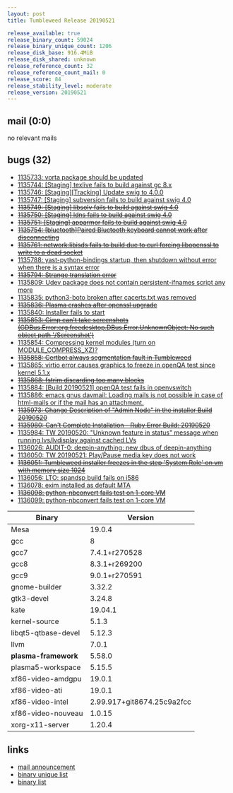 ```yaml
---
layout: post
title: Tumbleweed Release 20190521

release_available: true
release_binary_count: 59024
release_binary_unique_count: 1206
release_disk_base: 916.4MiB
release_disk_shared: unknown
release_reference_count: 32
release_reference_count_mail: 0
release_score: 84
release_stability_level: moderate
release_version: 20190521
---
```


## mail (0:0)

no relevant mails

## bugs (32)

<!--more-->

- [1135733: vorta package should be updated](https://bugzilla.opensuse.org/show_bug.cgi?id=1135733)
- [1135744: \[Staging\] texlive fails to build against gc 8.x](https://bugzilla.opensuse.org/show_bug.cgi?id=1135744)
- [1135746: \[Staging\]\[Tracking\] Update swig to 4.0.0](https://bugzilla.opensuse.org/show_bug.cgi?id=1135746)
- [1135747: \[Staging\] subversion fails to build against swig 4.0](https://bugzilla.opensuse.org/show_bug.cgi?id=1135747)
- ~~[1135749: \[Staging\] libsolv fails to build against swig 4.0](https://bugzilla.opensuse.org/show_bug.cgi?id=1135749)~~
- ~~[1135750: \[Staging\] ldns fails to build against swig 4.0](https://bugzilla.opensuse.org/show_bug.cgi?id=1135750)~~
- ~~[1135751: \[Staging\] apparmor fails to build against swig 4.0](https://bugzilla.opensuse.org/show_bug.cgi?id=1135751)~~
- ~~[1135754: \[bluetooth\]Paired Bluetooth keyboard cannot work after disconnecting](https://bugzilla.opensuse.org/show_bug.cgi?id=1135754)~~
- ~~[1135761: network:libisds fails to build due to curl forcing libopenssl to write to a dead socket](https://bugzilla.opensuse.org/show_bug.cgi?id=1135761)~~
- [1135788: yast-python-bindings startup, then shutdown without error when there is a syntax error](https://bugzilla.opensuse.org/show_bug.cgi?id=1135788)
- ~~[1135794: Strange translation error](https://bugzilla.opensuse.org/show_bug.cgi?id=1135794)~~
- [1135809: Udev package does not contain persistent-ifnames script any more](https://bugzilla.opensuse.org/show_bug.cgi?id=1135809)
- [1135835: python3-boto broken after cacerts.txt was removed](https://bugzilla.opensuse.org/show_bug.cgi?id=1135835)
- ~~[1135836: Plasma crashes after openssl upgrade](https://bugzilla.opensuse.org/show_bug.cgi?id=1135836)~~
- [1135840: Installer fails to start](https://bugzilla.opensuse.org/show_bug.cgi?id=1135840)
- ~~[1135853: Gimp can't take screenshots (GDBus.Error:org.freedesktop.DBus.Error.UnknownObject: No such object path '/Screenshot')](https://bugzilla.opensuse.org/show_bug.cgi?id=1135853)~~
- [1135854: Compressing kernel modules (turn on MODULE_COMPRESS_XZ)?](https://bugzilla.opensuse.org/show_bug.cgi?id=1135854)
- ~~[1135858: Certbot always segmentation fault in Tumbleweed](https://bugzilla.opensuse.org/show_bug.cgi?id=1135858)~~
- [1135865: virtio error causes graphics to freeze in openQA test since kernel 5.1.x](https://bugzilla.opensuse.org/show_bug.cgi?id=1135865)
- ~~[1135868: fstrim discarding too many blocks](https://bugzilla.opensuse.org/show_bug.cgi?id=1135868)~~
- [1135884: \[Build 20190521\] openQA test fails in openvswitch](https://bugzilla.opensuse.org/show_bug.cgi?id=1135884)
- [1135886: emacs gnus davmail: Loading mails is not possible in case of html-mails or if the mail has an attachment.](https://bugzilla.opensuse.org/show_bug.cgi?id=1135886)
- ~~[1135973: Change Description of "Admin Node" in the installer Build 20190520](https://bugzilla.opensuse.org/show_bug.cgi?id=1135973)~~
- ~~[1135980: Can't Complete Installation - Ruby Error Build: 20190520](https://bugzilla.opensuse.org/show_bug.cgi?id=1135980)~~
- [1135984: TW 20190520: "Unknown feature in status" message when running lvs/lvdisplay against cached LVs](https://bugzilla.opensuse.org/show_bug.cgi?id=1135984)
- [1136026: AUDIT-0: deepin-anything: new dbus  of deepin-anything](https://bugzilla.opensuse.org/show_bug.cgi?id=1136026)
- [1136050: TW 20190521: Play/Pause media key does not work](https://bugzilla.opensuse.org/show_bug.cgi?id=1136050)
- ~~[1136051: Tumbleweed installer freezes in the step 'System Role' on vm with memory size 1024](https://bugzilla.opensuse.org/show_bug.cgi?id=1136051)~~
- [1136056: LTO: spandsp build fails  on i586](https://bugzilla.opensuse.org/show_bug.cgi?id=1136056)
- [1136078: exim installed as default MTA](https://bugzilla.opensuse.org/show_bug.cgi?id=1136078)
- ~~[1136098: python-nbconvert fails test on 1-core VM](https://bugzilla.opensuse.org/show_bug.cgi?id=1136098)~~
- [1136099: python-nbconvert fails test on 1-core VM](https://bugzilla.opensuse.org/show_bug.cgi?id=1136099)

Binary | Version
--- | ---
Mesa | 19.0.4
gcc | 8
gcc7 | 7.4.1+r270528
gcc8 | 8.3.1+r269200
gcc9 | 9.0.1+r270591
gnome-builder | 3.32.2
gtk3-devel | 3.24.8
kate | 19.04.1
kernel-source | 5.1.3
libqt5-qtbase-devel | 5.12.3
llvm | 7.0.1
**plasma-framework** | 5.58.0
plasma5-workspace | 5.15.5
xf86-video-amdgpu | 19.0.1
xf86-video-ati | 19.0.1
xf86-video-intel | 2.99.917+git8674.25c9a2fcc
xf86-video-nouveau | 1.0.15
xorg-x11-server | 1.20.4

## links

- [mail announcement](https://lists.opensuse.org/opensuse-factory/2019-05/msg00225.html)
- [binary unique list](http://download.opensuse.org/history/20190521/rpm.unique.list)
- [binary list](http://download.opensuse.org/history/20190521/rpm.list)
